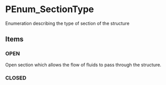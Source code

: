 # PEnum_SectionType

Enumeration describing the type of section of the structure
<!-- end of short definition -->

## Items

### OPEN
Open section which allows the flow of fluids to pass through the structure.

### CLOSED

